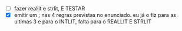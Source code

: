 - [ ] fazer reallit e strlit, E TESTAR
- [x] emitir um ; nas 4 regras previstas no enunciado. eu já o fiz para as ultimas 3 e para o INTLIT, falta para o REALLIT E STRLIT
